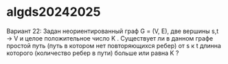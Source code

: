 # algds20242025
Вариант 22:
Задан неориентированный граф G = (V, E), две вершины s,t -> V и целое положительное
число K . Существует ли в данном графе простой путь (путь в котором нет повторяющихся
ребер) от s к t длинна которого (количество ребер в пути) больше или равна K ?